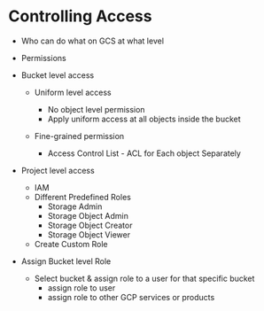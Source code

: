 
# Controlling Access

  - Who can do what on GCS at what level

  - Permissions

  - Bucket level access
    * Uniform level access
      - No object level permission
      - Apply uniform access at all objects inside the bucket

    * Fine-grained permission
      - Access Control List - ACL for Each object Separately

  - Project level access
    * IAM
    * Different Predefined Roles
      - Storage Admin
      - Storage Object Admin
      - Storage Object Creator
      - Storage Object Viewer
    * Create Custom Role


  - Assign Bucket level Role
    * Select bucket & assign role to a user for that specific bucket
      - assign role to user
      - assign role to other GCP services or products
